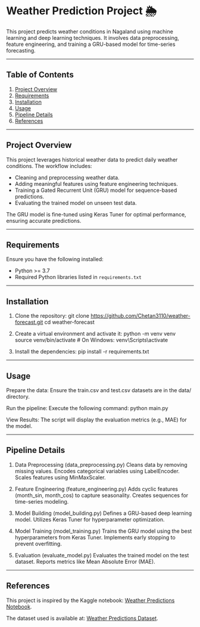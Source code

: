 # Weather Prediction Project 🌦️

This project predicts weather conditions in Nagaland using machine learning and deep learning techniques. It involves data preprocessing, feature engineering, and training a GRU-based model for time-series forecasting.

---

## Table of Contents
1. [Project Overview](#project-overview)
2. [Requirements](#requirements)
3. [Installation](#installation)
4. [Usage](#usage)
5. [Pipeline Details](#pipeline-details)
6. [References](#references)


---

## Project Overview

This project leverages historical weather data to predict daily weather conditions. The workflow includes:
- Cleaning and preprocessing weather data.
- Adding meaningful features using feature engineering techniques.
- Training a Gated Recurrent Unit (GRU) model for sequence-based predictions.
- Evaluating the trained model on unseen test data.

The GRU model is fine-tuned using Keras Tuner for optimal performance, ensuring accurate predictions.

---

## Requirements

Ensure you have the following installed:
- Python >= 3.7
- Required Python libraries listed in `requirements.txt`

---

## Installation

1. Clone the repository:
  git clone https://github.com/Chetan3110/weather-forecast.git
  cd weather-forecast

2. Create a virtual environment and activate it:
  python -m venv venv
  source venv/bin/activate  # On Windows: venv\Scripts\activate

3. Install the dependencies:
  pip install -r requirements.txt

---

## Usage
  
  Prepare the data: Ensure the train.csv and test.csv datasets are in the data/ directory.
  
  Run the pipeline: Execute the following command:
    python main.py
  
  View Results: The script will display the evaluation metrics (e.g., MAE) for the model.

---

## Pipeline Details

1. Data Preprocessing (data_preprocessing.py)
Cleans data by removing missing values.
Encodes categorical variables using LabelEncoder.
Scales features using MinMaxScaler.

2. Feature Engineering (feature_engineering.py)
Adds cyclic features (month_sin, month_cos) to capture seasonality.
Creates sequences for time-series modeling.

3. Model Building (model_building.py)
Defines a GRU-based deep learning model.
Utilizes Keras Tuner for hyperparameter optimization.

4. Model Training (model_training.py)
Trains the GRU model using the best hyperparameters from Keras Tuner.
Implements early stopping to prevent overfitting.

5. Evaluation (evaluate_model.py)
Evaluates the trained model on the test dataset.
Reports metrics like Mean Absolute Error (MAE).

---

## References

This project is inspired by the Kaggle notebook: [Weather Predictions Notebook](https://www.kaggle.com/code/chetan0361/weather-predictions/notebook).

The dataset used is available at: [Weather Predictions Dataset](https://www.kaggle.com/datasets/chetan0361/weather-predictions-dataset).

